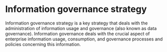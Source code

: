 # Information governance strategy

Information governance strategy is a key strategy that  deals with the administration of information usage and governance (also known as data governance). Information governance deals with  the crucial aspect of enterprise information usage, consumption, and governance processes and policies  concerning this information. 